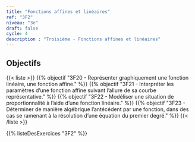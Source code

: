 ```yaml
---
title: "Fonctions affines et linéaires"
ref: "3F2"
niveau: "3e"
draft: false
cycle: 4
description : "Troisième - Fonctions affines et linéaires"
---
```



<h2 class="ui horizontal divider header">Objectifs</h2>

{{< liste >}}
	{{% objectif "3F20 - Représenter graphiquement une fonction linéaire, une fonction affine." %}}
	{{% objectif "3F21 - Interpréter les paramètres d’une fonction affine suivant l’allure de sa courbe représentative." %}}
	{{% objectif "3F22 - Modéliser une situation de proportionnalité à l’aide d’une fonction linéaire." %}}
	{{% objectif "3F23 - Déterminer de manière algébrique l’antécédent par une fonction, dans des cas se ramenant à la résolution d’une équation du premier degré." %}}
{{< /liste >}}

{{% listeDesExercices "3F2" %}}
